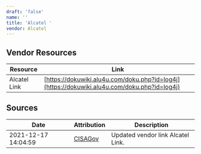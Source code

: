 ```yaml
---
draft: 'false'
name: ''
title: 'Alcatel '
vendor: Alcatel
---
```


## Vendor Resources
| Resource | Link |
| --- | --- |
| Alcatel Link | [https://dokuwiki.alu4u.com/doku.php?id=log4j](https://dokuwiki.alu4u.com/doku.php?id=log4j) |



## Sources
| Date | Attribution | Description |
| --- | --- | --- |
| 2021-12-17 14:04:59 | [CISAGov](https://raw.githubusercontent.com/cisagov/log4j-affected-db/develop/README.md) | Updated vendor link Alcatel Link.  |
